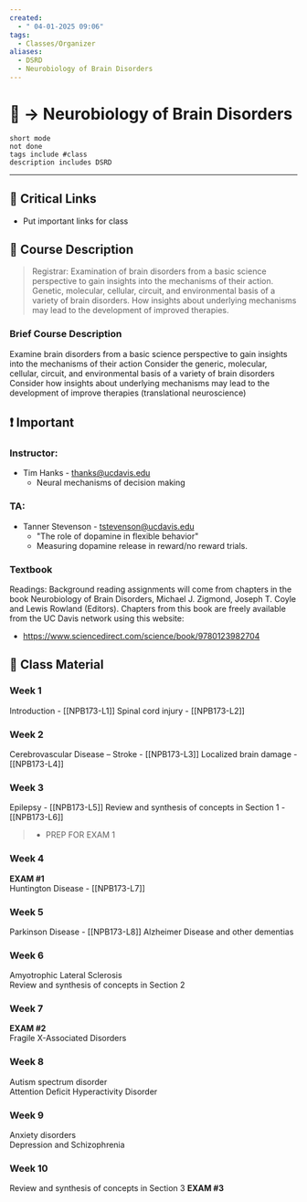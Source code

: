 ```yaml
---
created:
  - " 04-01-2025 09:06"
tags:
  - Classes/Organizer
aliases:
  - DSRD
  - Neurobiology of Brain Disorders
---
```


# 📗 -> Neurobiology of Brain Disorders
```tasks
short mode
not done
tags include #class
description includes DSRD
```
---
## 🔗 Critical Links
- Put important links for class

## 🔶 Course Description
> Registrar:
> Examination of brain disorders from a basic science perspective to gain insights into the mechanisms of their action. Genetic, molecular, cellular, circuit, and environmental basis of a variety of brain disorders. How insights about underlying mechanisms may lead to the development of improved therapies.

### Brief Course Description
Examine brain disorders from a basic science perspective to gain insights into the mechanisms of their action
Consider the generic, molecular, cellular, circuit, and environmental basis of a variety of brain disorders
Consider how insights about underlying mechanisms may lead to the development of improve therapies (translational neuroscience)


## ❗ Important
### Instructor: 
- Tim Hanks - thanks@ucdavis.edu
	- Neural mechanisms of decision making 
### TA: 
- Tanner Stevenson - tstevenson@ucdavis.edu
	- "The role of dopamine in flexible behavior"
	- Measuring dopamine release in reward/no reward trials. 

### Textbook
Readings: Background reading assignments will come from chapters in the book Neurobiology of Brain Disorders, Michael J. Zigmond, Joseph T. Coyle and Lewis Rowland (Editors). Chapters from this book are freely available from the UC Davis network using this website:
- https://www.sciencedirect.com/science/book/9780123982704

## 📄 Class Material
### Week 1
Introduction - [[NPB173-L1]]
Spinal cord injury - [[NPB173-L2]]
### Week 2
Cerebrovascular Disease – Stroke - [[NPB173-L3]]
Localized brain damage - [[NPB173-L4]]
### Week 3
Epilepsy - [[NPB173-L5]]
Review and synthesis of concepts in Section 1 - [[NPB173-L6]]
> - PREP FOR EXAM 1
### Week 4
**EXAM #1**  
Huntington Disease - [[NPB173-L7]]  
### Week 5
Parkinson Disease - [[NPB173-L8]]
Alzheimer Disease and other dementias
### Week 6
Amyotrophic Lateral Sclerosis  
Review and synthesis of concepts in Section 2

### Week 7
**EXAM #2**  
Fragile X-Associated Disorders  
### Week 8
Autism spectrum disorder  
Attention Deficit Hyperactivity Disorder
### Week 9
Anxiety disorders  
Depression and Schizophrenia
### Week 10
Review and synthesis of concepts in Section 3
**EXAM #3**



